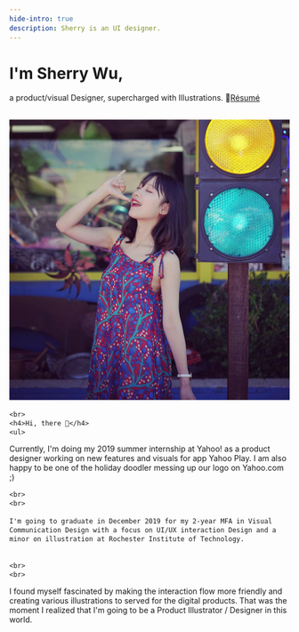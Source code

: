 ```yaml
---
hide-intro: true
description: Sherry is an UI designer.
---
```


# I'm Sherry Wu, 

a product/visual Designer, supercharged with Illustrations. 
📮<a class="follow" target="_blank" href="/attach/resume2.pdf">Résumé</a> 

<br>

<div class="row fit">
  <div class="col-sm-6 col-xs-12">
    <!-- first column starts from here -->
    <img src="/images/about/portrait.jpg"/>
    <!-- first column ends here -->
  </div>
  <div class="col-sm-6 col-xs-12">
    <!-- second column starts from here -->
   
    <br>
    <h4>Hi, there 👋</h4>
    <ul>
   
Currently, I'm doing my 2019 summer internship at Yahoo! as a product designer working on new features and visuals for app Yahoo Play. I am also happy to be one of the holiday doodler messing up our logo on Yahoo.com ;)
    
    <br>
    <br>
    
    I'm going to graduate in December 2019 for my 2-year MFA in Visual Communication Design with a focus on UI/UX interaction Design and a minor on illustration at Rochester Institute of Technology. 

    
    <br>
    <br>
    
I found myself fascinated by making the interaction flow more friendly and creating various illustrations to served for the digital products. That was the moment I realized that I'm going to be a Product Illustrator / Designer in this world.
    </ul>
  </div> 
</div>
    
   

<!--Understanding cultures outside my own, and meeting different people gives me happiness and inspiration.-->

